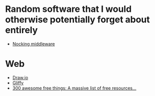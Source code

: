 # Random software that I would otherwise potentially forget about entirely

- [Nocking middleware](https://www.charlesproxy.com/download/)

# Web
- [Draw.io](https://www.draw.io/)
- [Gliffy](https://www.gliffy.com/)
- [300 awesome free things: A massive list of free resources...](https://thenextweb.com/dd/2015/02/18/300-awesome-free-things-massive-list-free-resources-know/)
